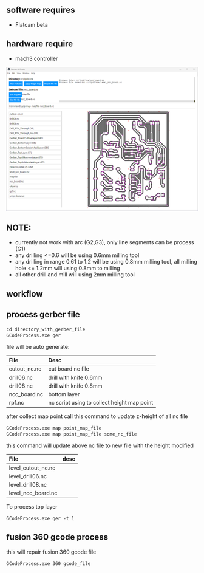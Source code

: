 ## software requires
- Flatcam beta

## hardware require
- mach3 controller

![Screenshoot](https://github.com/tungbuivn/mach3-auto-level/blob/main/elec/my-app/images/main.png?raw=true)


## NOTE:

- currently not work with arc (G2,G3), only line segments can be process (G1)
- any drilling <=0.6 will be using 0.6mm milling tool
- any drilling in range 0.61 to 1.2 will be using 0.8mm milling tool, all milling hole <= 1.2mm will using 0.8mm to milling
- all other drill and mill will using 2mm milling tool 

## workflow

## process gerber file
```shell
cd directory_with_gerber_file
GCodeProcess.exe ger
```
file will be auto generate:


| File         | Desc                                        | 
|:-------------|:--------------------------------------------|
| cutout_nc.nc | cut board nc file                           | 
| drill06.nc   | drill with knife 0.6mm                      |
| drill08.nc   | drill with knife 0.8mm                      |
| ncc_board.nc | bottom layer                                |
| rpf.nc       | nc script using to collect height map point |



after collect map point call this command to update z-height of all nc file
```shell
GCodeProcess.exe map point_map_file
GCodeProcess.exe map point_map_file some_nc_file
```
this command will update above nc file to new file with the height modified

| File               | desc                                        | 
|:-------------------|:--------------------------------------------|
| level_cutout_nc.nc ||
| level_drill06.nc   ||
| level_drill08.nc   ||
| level_ncc_board.nc ||

To process top layer
```shell
GCodeProcess.exe ger -t 1
```
## fusion 360 gcode process
this will repair fusion 360 gcode file
```shell
GCodeProcess.exe 360 gcode_file
```

